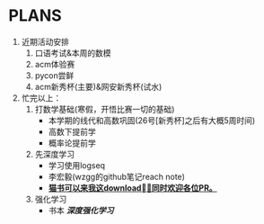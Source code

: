# PLANS<br>
1. 近期活动安排    
    1. 口语考试&本周的数模
    2. acm体验赛
    3. pycon尝鲜
    4. acm新秀杯(主要)&网安新秀杯(试水)
2. 忙完以上：
    1. 打数学基础(寒假，开悟比赛一切的基础)
         - 本学期的线代和高数巩固(26号[新秀杯]之后有大概5周时间)
         - 高数下提前学
         - 概率论提前学
    2. 先深度学习
         - 学习使用logseq
         - 李宏毅(wzgg的github笔记reach note)
         - [**猫书可以来我这download ，同时欢迎各位PR。**](https://github.com/JiwenJ/Awesome-RL)
    3. 强化学习
         - 书本 ***深度强化学习***
